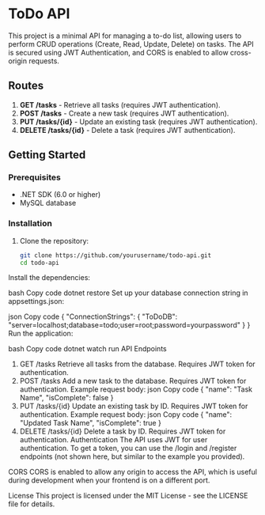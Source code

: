 # ToDo API

This project is a minimal API for managing a to-do list, allowing users to perform CRUD operations (Create, Read, Update, Delete) on tasks. The API is secured using JWT Authentication, and CORS is enabled to allow cross-origin requests.

## Routes

1. **GET /tasks** - Retrieve all tasks (requires JWT authentication).
2. **POST /tasks** - Create a new task (requires JWT authentication).
3. **PUT /tasks/{id}** - Update an existing task (requires JWT authentication).
4. **DELETE /tasks/{id}** - Delete a task (requires JWT authentication).

## Getting Started

### Prerequisites

- .NET SDK (6.0 or higher)
- MySQL database

### Installation

1. Clone the repository:
   ```bash
   git clone https://github.com/yourusername/todo-api.git
   cd todo-api
Install the dependencies:

bash
Copy code
dotnet restore
Set up your database connection string in appsettings.json:

json
Copy code
{
    "ConnectionStrings": {
        "ToDoDB": "server=localhost;database=todo;user=root;password=yourpassword"
    }
}
Run the application:

bash
Copy code
dotnet watch run
API Endpoints
1. GET /tasks
Retrieve all tasks from the database.
Requires JWT token for authentication.
2. POST /tasks
Add a new task to the database.
Requires JWT token for authentication.
Example request body:
json
Copy code
{
    "name": "Task Name",
    "isComplete": false
}
3. PUT /tasks/{id}
Update an existing task by ID.
Requires JWT token for authentication.
Example request body:
json
Copy code
{
    "name": "Updated Task Name",
    "isComplete": true
}
4. DELETE /tasks/{id}
Delete a task by ID.
Requires JWT token for authentication.
Authentication
The API uses JWT for user authentication. To get a token, you can use the /login and /register endpoints (not shown here, but similar to the example you provided).

CORS
CORS is enabled to allow any origin to access the API, which is useful during development when your frontend is on a different port.

License
This project is licensed under the MIT License - see the LICENSE file for details.
